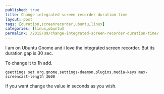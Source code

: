 ```yaml
---
published: true
title: Change integrated screen recorder duration time
layout: post
tags: [duration,screenrecorder,ubuntu,linux]
categories: [linux,ubuntu]
permalink: /2015/09/change-integrated-screen-recorder-duration-time/
---
```

I am on Ubuntu Gnome and i love the integrated screen recorder. But its duration gap is 30 sec.

To change it to 1h add.

```
gsettings set org.gnome.settings-daemon.plugins.media-keys max-screencast-length 3600
```

If you want change the value in seconds as you wish.
